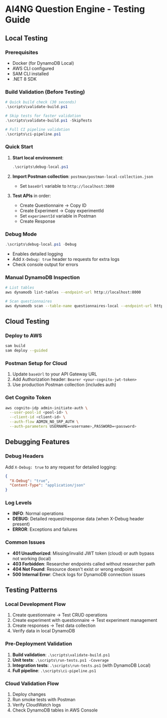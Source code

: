 # AI4NG Question Engine - Testing Guide

## Local Testing

### Prerequisites
- Docker (for DynamoDB Local)
- AWS CLI configured
- SAM CLI installed
- .NET 8 SDK

### Build Validation (Before Testing)
```powershell
# Quick build check (30 seconds)
.\scripts\validate-build.ps1

# Skip tests for faster validation
.\scripts\validate-build.ps1 -SkipTests

# Full CI pipeline validation
.\scripts\ci-pipeline.ps1
```

### Quick Start
1. **Start local environment**:
   ```powershell
   .\scripts\debug-local.ps1
   ```

2. **Import Postman collection**: `postman/postman-local-collection.json`
   - Set `baseUrl` variable to `http://localhost:3000`

3. **Test APIs** in order:
   - Create Questionnaire → Copy ID
   - Create Experiment → Copy experimentId 
   - Set `experimentId` variable in Postman
   - Create Response

### Debug Mode
```powershell
.\scripts\debug-local.ps1 -Debug
```
- Enables detailed logging
- Add `X-Debug: true` header to requests for extra logs
- Check console output for errors

### Manual DynamoDB Inspection
```bash
# List tables
aws dynamodb list-tables --endpoint-url http://localhost:8000

# Scan questionnaires
aws dynamodb scan --table-name questionnaires-local --endpoint-url http://localhost:8000
```

## Cloud Testing

### Deploy to AWS
```bash
sam build
sam deploy --guided
```

### Postman Setup for Cloud
1. Update `baseUrl` to your API Gateway URL
2. Add Authorization header: `Bearer <your-cognito-jwt-token>`
3. Use production Postman collection (includes auth)

### Get Cognito Token
```bash
aws cognito-idp admin-initiate-auth \
  --user-pool-id <pool-id> \
  --client-id <client-id> \
  --auth-flow ADMIN_NO_SRP_AUTH \
  --auth-parameters USERNAME=<username>,PASSWORD=<password>
```

## Debugging Features

### Debug Headers
Add `X-Debug: true` to any request for detailed logging:
```json
{
  "X-Debug": "true",
  "Content-Type": "application/json"
}
```

### Log Levels
- **INFO**: Normal operations
- **DEBUG**: Detailed request/response data (when X-Debug header present)
- **ERROR**: Exceptions and failures

### Common Issues
- **401 Unauthorized**: Missing/invalid JWT token (cloud) or auth bypass not working (local)
- **403 Forbidden**: Researcher endpoints called without researcher path
- **404 Not Found**: Resource doesn't exist or wrong endpoint
- **500 Internal Error**: Check logs for DynamoDB connection issues

## Testing Patterns

### Local Development Flow
1. Create questionnaire → Test CRUD operations
2. Create experiment with questionnaire → Test experiment management  
3. Create responses → Test data collection
4. Verify data in local DynamoDB

### Pre-Deployment Validation
1. **Build validation**: `.\scripts\validate-build.ps1`
2. **Unit tests**: `.\scripts\run-tests.ps1 -Coverage`
3. **Integration tests**: `.\scripts\run-tests.ps1` (with DynamoDB Local)
4. **Full pipeline**: `.\scripts\ci-pipeline.ps1`

### Cloud Validation Flow
1. Deploy changes
2. Run smoke tests with Postman
3. Verify CloudWatch logs
4. Check DynamoDB tables in AWS Console